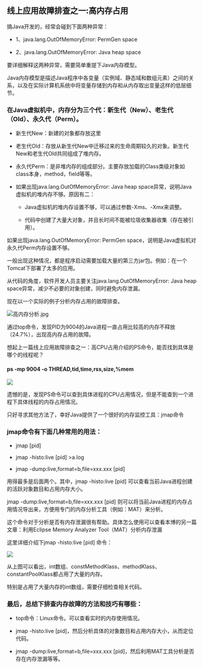 ## 线上应用故障排查之一:高内存占用

搞Java开发的，经常会碰到下面两种异常：

- 1、java.lang.OutOfMemoryError: PermGen space

- 2、java.lang.OutOfMemoryError: Java heap space

要详细解释这两种异常，需要简单重提下Java内存模型。

Java内存模型是描述Java程序中各变量（实例域、静态域和数组元素）之间的关系，以及在实际计算机系统中将变量存储到内存和从内存取出变量这样的低层细节。

### 在Java虚拟机中，内存分为三个代：新生代（New）、老生代（Old）、永久代（Perm）。

- 新生代New：新建的对象都存放这里

- 老生代Old：存放从新生代New中迁移过来的生命周期较久的对象。新生代New和老生代Old共同组成了堆内存。

- 永久代Perm：是非堆内存的组成部分。主要存放加载的Class类级对象如class本身，method，field等等。

- 如果出现java.lang.OutOfMemoryError: Java heap space异常，说明Java虚拟机的堆内存不够。原因有二：

  - Java虚拟机的堆内存设置不够，可以通过参数-Xms、-Xmx来调整。

  - 代码中创建了大量大对象，并且长时间不能被垃圾收集器收集（存在被引用）。

如果出现java.lang.OutOfMemoryError: PermGen space，说明是Java虚拟机对永久代Perm内存设置不够。

一般出现这种情况，都是程序启动需要加载大量的第三方jar包。例如：在一个Tomcat下部署了太多的应用。



从代码的角度，软件开发人员主要关注java.lang.OutOfMemoryError: Java heap space异常，减少不必要的对象创建，同时避免内存泄漏。

现在以一个实际的例子分析内存占用的故障排查。

![高内存分析.jpg](https://i.loli.net/2021/10/07/4Ws6PkuSwRjK8OD.jpg)

通过top命令，发现PID为9004的Java进程一直占用比较高的内存不释放（24.7%），出现高内存占用的故障。

想起上一篇线上应用故障排查之一：高CPU占用介绍的PS命令，能否找到具体是哪个的线程呢？

#### ps -mp 9004 -o THREAD,tid,time,rss,size,%mem

![](http://www.blogjava.net/images/blogjava_net/hankchen/WindowsLiveWriter/11d51d896b37_1287F/1_thumb.jpg)

遗憾的是，发现PS命令可以查到具体进程的CPU占用情况，但是不能查到一个进程下具体线程的内存占用情况。

只好寻求其他方法了，幸好Java提供了一个很好的内存监控工具：jmap命令

### jmap命令有下面几种常用的用法：

- jmap [pid]

- jmap -histo:live [pid] >a.log

- jmap -dump:live,format=b,file=xxx.xxx [pid]

用得最多是后面两个。其中，jmap -histo:live [pid] 可以查看当前Java进程创建的活跃对象数目和占用内存大小。

jmap -dump:live,format=b,file=xxx.xxx [pid] 则可以将当前Java进程的内存占用情况导出来，方便用专门的内存分析工具（例如：MAT）来分析。

这个命令对于分析是否有内存泄漏很有帮助。具体怎么使用可以查看本博的另一篇文章：利用Eclipse Memory Analyzer Tool（MAT）分析内存泄漏



这里详细介绍下jmap -histo:live [pid] 命令：

![](http://www.blogjava.net/images/blogjava_net/hankchen/WindowsLiveWriter/11d51d896b37_1287F/1_thumb_1.jpg)

从上图可以看出，int数组、constMethodKlass、methodKlass、constantPoolKlass都占用了大量的内存。

特别是占用了大量内存的int数组，需要仔细检查相关代码。

### 最后，总结下排查内存故障的方法和技巧有哪些：

- top命令：Linux命令。可以查看实时的内存使用情况。

- jmap -histo:live [pid]，然后分析具体的对象数目和占用内存大小，从而定位代码。

- jmap -dump:live,format=b,file=xxx.xxx [pid]，然后利用MAT工具分析是否存在内存泄漏等等。